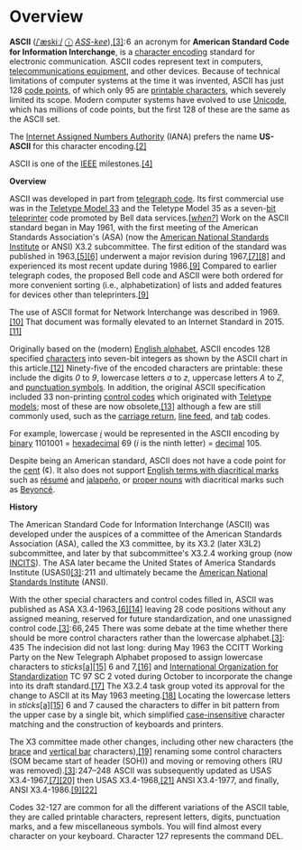 # Overview

**ASCII** ([/ˈæskiː/](https://en.wikipedia.org/wiki/Help:IPA/English) [ⓘ](https://en.wikipedia.org/wiki/File:En-us-ASCII.ogg) [*ASS-kee*](https://en.wikipedia.org/wiki/Help:Pronunciation_respelling_key)),[[3]](https://en.wikipedia.org/wiki/ASCII#cite_note-Mackenzie_1980-3): 6  an acronym for **American Standard Code for Information Interchange**, is a [character encoding](https://en.wikipedia.org/wiki/Character_encoding) standard for electronic communication. ASCII codes represent text in computers, [telecommunications equipment](https://en.wikipedia.org/wiki/Telecommunications_equipment), and other devices. Because of technical limitations of computer systems at the time it was invented, ASCII has just 128 [code points](https://en.wikipedia.org/wiki/Code_point), of which only 95 are [printable characters](https://en.wikipedia.org/wiki/ASCII#Printable_characters), which severely limited its scope. Modern computer systems have evolved to use [Unicode](https://en.wikipedia.org/wiki/Unicode), which has millions of code points, but the first 128 of these are the same as the ASCII set.

The [Internet Assigned Numbers Authority](https://en.wikipedia.org/wiki/Internet_Assigned_Numbers_Authority) (IANA) prefers the name **US-ASCII** for this character encoding.[[2]](https://en.wikipedia.org/wiki/ASCII#cite_note-IANA_2007-2)

ASCII is one of the [IEEE](https://en.wikipedia.org/wiki/IEEE) milestones.[[4]](https://en.wikipedia.org/wiki/ASCII#cite_note-4)

**Overview**

ASCII was developed in part from [telegraph code](https://en.wikipedia.org/wiki/Telegraph_code). Its first commercial use was in the [Teletype Model 33](https://en.wikipedia.org/wiki/Teletype_Model_33) and the Teletype Model 35 as a seven-[bit](https://en.wikipedia.org/wiki/Bit) [teleprinter](https://en.wikipedia.org/wiki/Teleprinter) code promoted by Bell data services.[[*when?*](https://en.wikipedia.org/wiki/Wikipedia:Manual_of_Style/Dates_and_numbers#Chronological_items)] Work on the ASCII standard began in May 1961, with the first meeting of the American Standards Association's (ASA) (now the [American National Standards Institute](https://en.wikipedia.org/wiki/American_National_Standards_Institute) or ANSI) X3.2 subcommittee. The first edition of the standard was published in 1963,[[5]](https://en.wikipedia.org/wiki/ASCII#cite_note-Brandel_1999-5)[[6]](https://en.wikipedia.org/wiki/ASCII#cite_note-ASCII-1963-6) underwent a major revision during 1967,[[7]](https://en.wikipedia.org/wiki/ASCII#cite_note-ASCII-1967-7)[[8]](https://en.wikipedia.org/wiki/ASCII#cite_note-Jennings_2016-8) and experienced its most recent update during 1986.[[9]](https://en.wikipedia.org/wiki/ASCII#cite_note-ASCII-1986-9) Compared to earlier telegraph codes, the proposed Bell code and ASCII were both ordered for more convenient sorting (i.e., alphabetization) of lists and added features for devices other than teleprinters.[[9]](https://en.wikipedia.org/wiki/ASCII#cite_note-ASCII-1986-9)

The use of ASCII format for Network Interchange was described in 1969.[[10]](https://en.wikipedia.org/wiki/ASCII#cite_note-RFC-20_1968-10) That document was formally elevated to an Internet Standard in 2015.[[11]](https://en.wikipedia.org/wiki/ASCII#cite_note-11)

Originally based on the (modern) [English alphabet](https://en.wikipedia.org/wiki/English_alphabet), ASCII encodes 128 specified [characters](https://en.wikipedia.org/wiki/Character_(computing)) into seven-bit integers as shown by the ASCII chart in this article.[[12]](https://en.wikipedia.org/wiki/ASCII#cite_note-RFC-4949-12) Ninety-five of the encoded characters are printable: these include the digits *0* to *9*, lowercase letters *a* to *z*, uppercase letters *A* to *Z*, and [punctuation symbols](https://en.wikipedia.org/wiki/Punctuation_symbol). In addition, the original ASCII specification included 33 non-printing [control codes](https://en.wikipedia.org/wiki/Control_code) which originated with [Teletype models](https://en.wikipedia.org/wiki/Teletype_Corporation#Teletype_Corporation); most of these are now obsolete,[[13]](https://en.wikipedia.org/wiki/ASCII#cite_note-Maini_2007-13) although a few are still commonly used, such as the [carriage return](https://en.wikipedia.org/wiki/Carriage_return), [line feed](https://en.wikipedia.org/wiki/Line_feed), and [tab](https://en.wikipedia.org/wiki/Tab_key#Tab_characters) codes.

For example, lowercase [*i*](https://en.wikipedia.org/wiki/I) would be represented in the ASCII encoding by [binary](https://en.wikipedia.org/wiki/Binary_number) 1101001 = [hexadecimal](https://en.wikipedia.org/wiki/Hexadecimal) 69 (*i* is the ninth letter) = [decimal](https://en.wikipedia.org/wiki/Decimal) 105.

Despite being an American standard, ASCII does not have a code point for the [cent](https://en.wikipedia.org/wiki/Cent_(currency)) (¢). It also does not support [English terms with diacritical marks](https://en.wikipedia.org/wiki/English_terms_with_diacritical_marks) such as [résumé](https://en.wikipedia.org/wiki/R%C3%A9sum%C3%A9) and [jalapeño](https://en.wikipedia.org/wiki/Jalape%C3%B1o), or [proper nouns](https://en.wikipedia.org/wiki/Proper_nouns) with diacritical marks such as [Beyoncé](https://en.wikipedia.org/wiki/Beyonc%C3%A9).

**History**

The American Standard Code for Information Interchange (ASCII) was developed under the auspices of a committee of the American Standards Association (ASA), called the X3 committee, by its X3.2 (later X3L2) subcommittee, and later by that subcommittee's X3.2.4 working group (now [INCITS](https://en.wikipedia.org/wiki/INCITS)). The ASA later became the United States of America Standards Institute (USASI)[[3]](https://en.wikipedia.org/wiki/ASCII#cite_note-Mackenzie_1980-3): 211  and ultimately became the [American National Standards Institute](https://en.wikipedia.org/wiki/American_National_Standards_Institute) (ANSI).

With the other special characters and control codes filled in, ASCII was published as ASA X3.4-1963,[[6]](https://en.wikipedia.org/wiki/ASCII#cite_note-ASCII-1963-6)[[14]](https://en.wikipedia.org/wiki/ASCII#cite_note-Bukstein_1964-14) leaving 28 code positions without any assigned meaning, reserved for future standardization, and one unassigned control code.[[3]](https://en.wikipedia.org/wiki/ASCII#cite_note-Mackenzie_1980-3): 66, 245  There was some debate at the time whether there should be more control characters rather than the lowercase alphabet.[[3]](https://en.wikipedia.org/wiki/ASCII#cite_note-Mackenzie_1980-3): 435  The indecision did not last long: during May 1963 the CCITT Working Party on the New Telegraph Alphabet proposed to assign lowercase characters to *sticks*[[a]](https://en.wikipedia.org/wiki/ASCII#cite_note-NB_Stick-16)[[15]](https://en.wikipedia.org/wiki/ASCII#cite_note-Bemer_1980_Inside-15) 6 and 7,[[16]](https://en.wikipedia.org/wiki/ASCII#cite_note-CCITT_1963-17) and [International Organization for Standardization](https://en.wikipedia.org/wiki/International_Organization_for_Standardization) TC 97 SC 2 voted during October to incorporate the change into its draft standard.[[17]](https://en.wikipedia.org/wiki/ASCII#cite_note-ISO_1963-18) The X3.2.4 task group voted its approval for the change to ASCII at its May 1963 meeting.[[18]](https://en.wikipedia.org/wiki/ASCII#cite_note-19) Locating the lowercase letters in *sticks*[[a]](https://en.wikipedia.org/wiki/ASCII#cite_note-NB_Stick-16)[[15]](https://en.wikipedia.org/wiki/ASCII#cite_note-Bemer_1980_Inside-15) 6 and 7 caused the characters to differ in bit pattern from the upper case by a single bit, which simplified [case-insensitive](https://en.wikipedia.org/wiki/Case-insensitive) character matching and the construction of keyboards and printers.

The X3 committee made other changes, including other new characters (the [brace](https://en.wikipedia.org/wiki/Brace_(punctuation)) and [vertical bar](https://en.wikipedia.org/wiki/Vertical_bar) characters),[[19]](https://en.wikipedia.org/wiki/ASCII#cite_note-20) renaming some control characters (SOM became start of header (SOH)) and moving or removing others (RU was removed).[[3]](https://en.wikipedia.org/wiki/ASCII#cite_note-Mackenzie_1980-3): 247–248  ASCII was subsequently updated as USAS X3.4-1967,[[7]](https://en.wikipedia.org/wiki/ASCII#cite_note-ASCII-1967-7)[[20]](https://en.wikipedia.org/wiki/ASCII#cite_note-Winter_2010-21) then USAS X3.4-1968,[[21]](https://en.wikipedia.org/wiki/ASCII#cite_note-ASCII-1968-22) ANSI X3.4-1977, and finally, ANSI X3.4-1986.[[9]](https://en.wikipedia.org/wiki/ASCII#cite_note-ASCII-1986-9)[[22]](https://en.wikipedia.org/wiki/ASCII#cite_note-Salste_2016-23)


Codes 32-127 are common for all the different variations of the ASCII table, they are called printable characters, represent letters, digits, punctuation marks, and a few miscellaneous symbols. You will find almost every character on your keyboard. Character 127 represents the command DEL.
